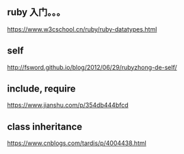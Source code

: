 

## ruby  入门。。。
https://www.w3cschool.cn/ruby/ruby-datatypes.html


## self


http://fsword.github.io/blog/2012/06/29/rubyzhong-de-self/

## include, require

https://www.jianshu.com/p/354db444bfcd


## class inheritance

https://www.cnblogs.com/tardis/p/4004438.html
